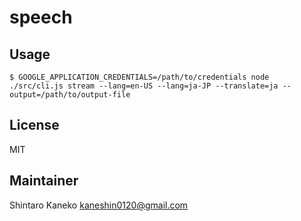 # speech

## Usage

```shell
$ GOOGLE_APPLICATION_CREDENTIALS=/path/to/credentials node ./src/cli.js stream --lang=en-US --lang=ja-JP --translate=ja --output=/path/to/output-file
```

## License

MIT

## Maintainer

Shintaro Kaneko <kaneshin0120@gmail.com>

